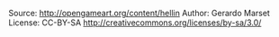 Source: http://opengameart.org/content/hellin
Author: Gerardo Marset
License: CC-BY-SA http://creativecommons.org/licenses/by-sa/3.0/
